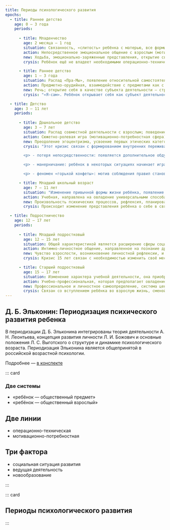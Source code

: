 ```yaml
---
title: Периоды психологического развития
epochs:
  - title: Раннее детство
    age: 0 – 3 года
    periods:
    
      - title: Младенчество
        age: 2 месяца — 1 год
        situation: Cвязанность, «слитость» ребёнка с матерью, все формы активности младенца опосредованы взрослым; ребёнок вплетён в деятельность ухаживающего взрослого. Эту ситуацию развития называют ситуацией «Пра-Мы».
        action: Непосредственное эмоциональное общение с взрослым (мотивационная сфера)
        new: Ходьба, эмоционально-заряженные представления, открытие своего физического Я (понимание своего облика в зеркале), выделение себя в мире людей.
        crysis: Ребёнок ещё не владеет необходимыми операционно-техническими средствами, чтобы осуществлять деятельность, соответствующую его сформированным мотивам. У ребёнка создаётся основа для выделения самого себя в мире людей, мотивы становятся автономными.

      - title: Раннее детство
        age: 1 — 3 года
        situation: Распад «Пра-Мы», появление относительной самостоятельности и автономности в передвижении, возрастающий интерес к предметам приводит к необходимости изменения привычных средств общения, взрослый теперь воспринимается не как посредник между ребёнком и окружающим миром, а как помощник при их взаимодействии.
        action: Предметно-орудийная, взаимодействие с предметами как с социальными орудиями (операционно-техническая сфера).
        new: Речь; открытие себя в качестве субъекта деятельности — стремление самостоятельно выполнять деятельность, которую выполняет взрослый, появление местоимения «Я»; чувство гордости за свои достижения.
        crysis: "«Я-сам». Ребёнок открывает себя как субъект деятельности, поэтому в течение кризиса происходит перестройка отношений между ребёнком и взрослым в пользу большей автономии ребёнка. Этот кризис обладает яркой симптоматикой: негативизм, упрямство, строптивость, своеволие, обесценивание взрослых, стремление к деспотизму."

  - title: Детство
    age: 3 — 11 лет
    periods:
    
      - title: Дошкольное детство
        age: 3 — 7 лет
        situation: Распад совместной деятельности с взрослым; поведение взрослого выступает образцом, который моделируется ребёнком в совместной со сверстником деятельности.
        action: Сюжетно-ролевая игра (мотивационно-потребностная сфера).
        new: Преодоление эгоцентризма, усвоение первых этических категорий добра и зла, развитие произвольности поведения, формирование наглядно-образного мышления, появление первичной иерархии мотивов, открытие себя в качестве носителя внутреннего мира, возникновения внутренней позиции школьника (высокая познавательная мотивация, желание учиться), знаково-символическая функция сознания (возможность использовать один предмет в качестве заместителя другого).
        crysis: "Этот кризис связан с формированием внутренних переживаний, опосредующих отношение ребёнка к миру. Основные симптомы кризиса: 

        <p> - потеря непосредственности: появляется дополнительное обдумывание последствий своих действий, его переживания и желания не соответствуют поведению, у ребёнка появляются секреты; 

        <p> - манерничание: ребёнок в некоторых ситуациях начинает играть определённую роль, что-то из себя изображая;  

        <p> - феномен «горькой конфеты»: мотив соблюдения правил становится сильнее мотива получить желаемое. Ребёнок может не радоваться тому, что получил нечестно.</li></ul>"

      - title: Младший школьный возраст
        age: 7 — 11 лет
        situation: "Изменение привычной формы жизни ребёнка, появление нового взрослого — социального взрослого. Две линии развития отношений: «ребёнок-близкий взрослый» и «ребёнок- социальный взрослый»."
        action: Учебная, направлена на овладение универсальными способами действий в системе научных понятий (операционно-техническая сфера).
        new: Произвольность психических процессов, рефлексия, планирование, формирование воли, интеллектуализация психических функций, знаковое опосредование психических процессов, теоретическое мышление.
        crysis: Происходит изменение представления ребёнка о себе в связи с началом полового созревания и появлением способности к рефлексии своих чувств и действий.

  - title: Подростничество
    age: 12 — 17 лет
    periods:
    
      - title: Младший подростковый
        age: 12 — 15 лет
        situation: Общей характеристикой является расширение сферы социальной активности и изменение отношений с учителями, сверстниками, родителями. Переход в среднюю школу сопровождается увеличением числа и разнообразия преподавателей, с которыми необходимо выстраивать отношения; отношения со сверстниками выходят за рамки учебной деятельности. Оформляются подростковые сообщества, в которых осваиваются нормы социальной жизни, нравственные нормы регуляции отношений.
        action: Интимно-личностное общение, направленное на познание другого человека, себя, межличностных отношений, на усвоение норм социального поведения (мотивационно-потребностная сфера).
        new: Чувство взрослости, возникновение личностной рефлексии, и на её основе самосознания, открытие своего «Я».
        crysis: Кризис 15 лет связан с необходимостью изменить своё место в обществе в связи с новым пониманием себя. У ребёнка к этому возрасту появляется желание видеть себя в роли взрослого, он хочет, чтобы к нему относились как к взрослому, а родители (и другие взрослые в окружении) оказываются ещё не готовы к этому.

      - title: Старший подростковый
        age: 15 — 17 лет
        situation: Изменение характера учебной деятельности, она приобретает характер деятельности по самообразованию, подросток среди многообразия секций, курсов, возможных профессий, репетиторов и хобби находится перед профессиональным выбором.
        action: Учебно-профессиональная, которая предполагает овладение системой научных понятий в рамках предварительного профессионального самоопределения, приобретение профессиональных знаний и умений (операционно-техническая сфера).
        new: Профессиональное и личностное самоопределение, система ценностных ориентаций.
        crysis: Связан со вступлением ребёнка во взрослую жизнь, сменой стиля жизни, вида деятельности, и круга общения.
---
```



## Д. Б. Эльконин: Периодизация психического развития ребенка 

В периодизации Д. Б. Эльконина интегрированы теория деятельности А. Н. Леонтьева, концепция развития личности Л. И. Божович и основные положения Л. С. Выготского о структуре и динамике психологического возраста. Периодизация Эльконина является общепринятой в российской возрастной психологии.

Подробнее — [в конспекте](../../synopsis/periods/)

::: card

### Две системы

- «ребёнок — общественный предмет»
- «ребёнок — общественный взрослый»

## Две линии

- операционно-техническая
- мотивационно-потребностная

## Три фактора
- социальная ситуация развития
- ведущая деятельность
- новообразование

:::

::: card

## Периоды психологического развития 

<periods-child />

:::